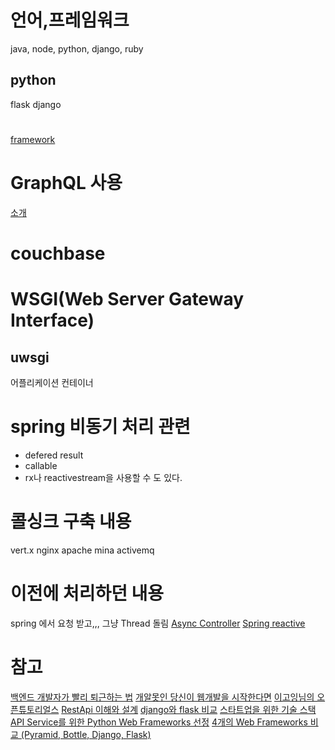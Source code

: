 # 언어,프레임워크
java, node, python, django, ruby
## python
flask
django

#
[framework](https://wiki.python.org/moin/WebFrameworks)


# GraphQL 사용
[소개](https://www.slideshare.net/AhmadHafizIsmail/introduction-to-graphql-or-how-i-learned-to-stop-worrying-about-rest-apis)


# couchbase

# WSGI(Web Server Gateway Interface)
## uwsgi
어플리케이션 컨테이너


# spring 비동기 처리 관련
- defered result
- callable
- rx나 reactivestream을 사용할 수 도 있다.


# 콜싱크 구축 내용
vert.x
nginx
apache mina
activemq


# 이전에 처리하던 내용
spring 에서 요청 받고,,,
그냥 Thread 돌림
[Async Controller](https://shortstories.gitbooks.io/studybook/content/async_controller.html)
[Spring reactive](https://ahea.wordpress.com/2017/02/15/spring-reactive/)



# 참고
[백엔드 개발자가 빨리 퇴근하는 법](https://engineering.huiseoul.com/백엔드-개발자가-빨리-퇴근하는법-23168f6a4080)
[개알못인 당신이 웹개발을 시작한다면](https://medium.com/happyprogrammer-in-jeju/개알못인-당신이-웹개발을-시작한다면-1-9415c014a130)
[이고잉님의 오픈튜토리얼스](https://opentutorials.org)
[RestApi 이해와 설계](http://bcho.tistory.com/955)
[django와 flask 비교](http://bluese05.tistory.com/44)
[스타트업을 위한 기술 스택](http://www.codeok.net/스타트업을%20위한%20기술%20스택)
[API Service를 위한 Python Web Frameworks 선정](http://www.sauru.so/blog/python-web-frameworks/)
[4개의 Web Frameworks 비교 (Pyramid, Bottle, Django, Flask)](http://egloos.zum.com/mcchae/v/11064660)

